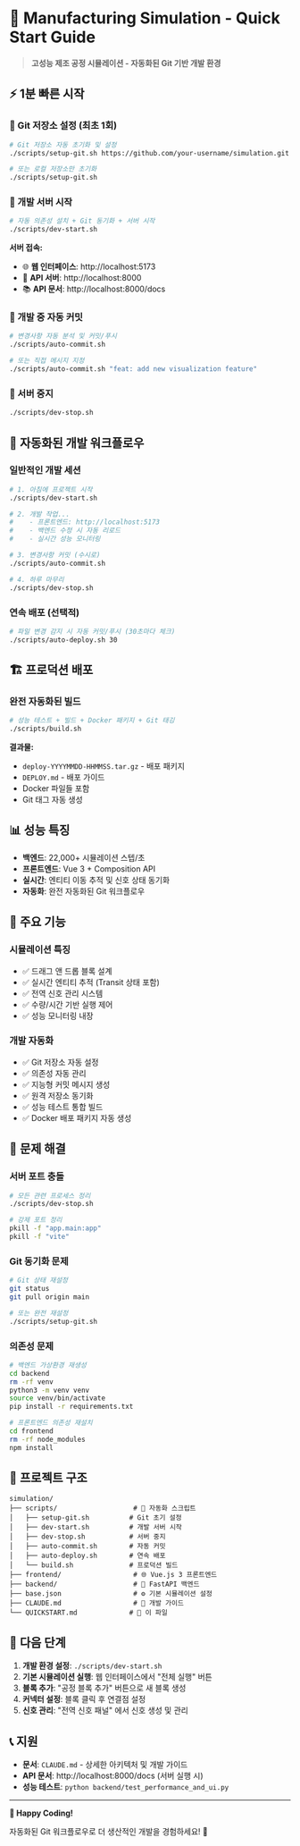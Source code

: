 # 🚀 Manufacturing Simulation - Quick Start Guide

> **고성능 제조 공정 시뮬레이션 - 자동화된 Git 기반 개발 환경**

## ⚡ 1분 빠른 시작

### 🔧 Git 저장소 설정 (최초 1회)
```bash
# Git 저장소 자동 초기화 및 설정
./scripts/setup-git.sh https://github.com/your-username/simulation.git

# 또는 로컬 저장소만 초기화
./scripts/setup-git.sh
```

### 🚀 개발 서버 시작
```bash
# 자동 의존성 설치 + Git 동기화 + 서버 시작
./scripts/dev-start.sh
```

**서버 접속:**
- 🌐 **웹 인터페이스**: http://localhost:5173
- 🔧 **API 서버**: http://localhost:8000
- 📚 **API 문서**: http://localhost:8000/docs

### 📝 개발 중 자동 커밋
```bash
# 변경사항 자동 분석 및 커밋/푸시
./scripts/auto-commit.sh

# 또는 직접 메시지 지정
./scripts/auto-commit.sh "feat: add new visualization feature"
```

### 🛑 서버 중지
```bash
./scripts/dev-stop.sh
```

## 🔄 자동화된 개발 워크플로우

### 일반적인 개발 세션
```bash
# 1. 아침에 프로젝트 시작
./scripts/dev-start.sh

# 2. 개발 작업...
#    - 프론트엔드: http://localhost:5173
#    - 백엔드 수정 시 자동 리로드
#    - 실시간 성능 모니터링

# 3. 변경사항 커밋 (수시로)
./scripts/auto-commit.sh

# 4. 하루 마무리
./scripts/dev-stop.sh
```

### 연속 배포 (선택적)
```bash
# 파일 변경 감지 시 자동 커밋/푸시 (30초마다 체크)
./scripts/auto-deploy.sh 30
```

## 🏗️ 프로덕션 배포

### 완전 자동화된 빌드
```bash
# 성능 테스트 + 빌드 + Docker 패키지 + Git 태깅
./scripts/build.sh
```

**결과물:**
- `deploy-YYYYMMDD-HHMMSS.tar.gz` - 배포 패키지
- `DEPLOY.md` - 배포 가이드
- Docker 파일들 포함
- Git 태그 자동 생성

## 📊 성능 특징

- **백엔드**: 22,000+ 시뮬레이션 스텝/초
- **프론트엔드**: Vue 3 + Composition API
- **실시간**: 엔티티 이동 추적 및 신호 상태 동기화
- **자동화**: 완전 자동화된 Git 워크플로우

## 🔧 주요 기능

### 시뮬레이션 특징
- ✅ 드래그 앤 드롭 블록 설계
- ✅ 실시간 엔티티 추적 (Transit 상태 포함)
- ✅ 전역 신호 관리 시스템
- ✅ 수량/시간 기반 실행 제어
- ✅ 성능 모니터링 내장

### 개발 자동화
- ✅ Git 저장소 자동 설정
- ✅ 의존성 자동 관리
- ✅ 지능형 커밋 메시지 생성
- ✅ 원격 저장소 동기화
- ✅ 성능 테스트 통합 빌드
- ✅ Docker 배포 패키지 자동 생성

## 🚨 문제 해결

### 서버 포트 충돌
```bash
# 모든 관련 프로세스 정리
./scripts/dev-stop.sh

# 강제 포트 정리
pkill -f "app.main:app"
pkill -f "vite"
```

### Git 동기화 문제
```bash
# Git 상태 재설정
git status
git pull origin main

# 또는 완전 재설정
./scripts/setup-git.sh
```

### 의존성 문제
```bash
# 백엔드 가상환경 재생성
cd backend
rm -rf venv
python3 -m venv venv
source venv/bin/activate
pip install -r requirements.txt

# 프론트엔드 의존성 재설치
cd frontend
rm -rf node_modules
npm install
```

## 📁 프로젝트 구조

```
simulation/
├── scripts/                   # 🤖 자동화 스크립트
│   ├── setup-git.sh          # Git 초기 설정
│   ├── dev-start.sh          # 개발 서버 시작
│   ├── dev-stop.sh           # 서버 중지
│   ├── auto-commit.sh        # 자동 커밋
│   ├── auto-deploy.sh        # 연속 배포
│   └── build.sh              # 프로덕션 빌드
├── frontend/                  # 🌐 Vue.js 3 프론트엔드
├── backend/                   # 🔧 FastAPI 백엔드  
├── base.json                  # ⚙️ 기본 시뮬레이션 설정
├── CLAUDE.md                  # 📖 개발 가이드
└── QUICKSTART.md             # 🚀 이 파일
```

## 🎯 다음 단계

1. **개발 환경 설정**: `./scripts/dev-start.sh`
2. **기본 시뮬레이션 실행**: 웹 인터페이스에서 "전체 실행" 버튼
3. **블록 추가**: "공정 블록 추가" 버튼으로 새 블록 생성
4. **커넥터 설정**: 블록 클릭 후 연결점 설정
5. **신호 관리**: "전역 신호 패널" 에서 신호 생성 및 관리

## 📞 지원

- **문서**: `CLAUDE.md` - 상세한 아키텍처 및 개발 가이드
- **API 문서**: http://localhost:8000/docs (서버 실행 시)
- **성능 테스트**: `python backend/test_performance_and_ui.py`

---

**🎉 Happy Coding!** 

자동화된 Git 워크플로우로 더 생산적인 개발을 경험하세요! 🚀